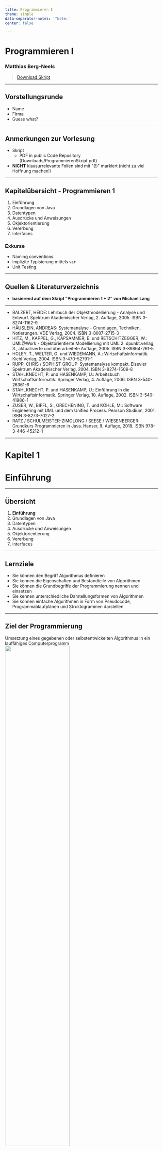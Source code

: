 ```yaml
---
title: Programmieren I
theme: simple
data-separator-notes: '^Note:'
center: false

---
```


# Programmieren I
### Matthias Berg-Neels

> [Download Skript](../pdfdownloads/ProgrammierenSkript_1Semester.pdf)

----
## Vorstellungsrunde
* Name
* Firma
* Guess what?


----
## Anmerkungen zur Vorlesung
* Skript
  * PDF in public Code Repository (Downloads/ProgrammierenSkript.pdf)
* **NICHT** klausurrelevante Folien sind mit "(!)" markiert (nicht zu viel Hoffnung machen!)

----
## Kapitelübersicht - Programmieren 1
1. Einführung
2. Grundlagen von Java
3. Datentypen
4. Ausdrücke und Anweisungen
5. Okjektorientierung
6. Vererbung
7. Interfaces

### Exkurse
* Naming conventions
* Implizite Typisierung mittels ```var```
* Unit Testing

----
## Quellen & Literaturverzeichnis
* **basierend auf dem Skript "Programmieren 1 + 2" von Michael Lang**
***
<ul>
<li>BALZERT, HEIDE: Lehrbuch der Objektmodellierung - Analyse und Entwurf. Spektrum Akademischer Verlag, 2. Auflage, 2005. ISBN 3-8274-1162-9</li>
<li>HÄUSLEIN, ANDREAS: Systemanalyse - Grundlagen, Techniken, Notierungen. VDE Verlag, 2004. ISBN 3-8007-2715-3</li>
<li>HITZ, M., KAPPEL, G., KAPSAMMER, E. und RETSCHITZEGGER, W.: UML@Work - Objektorientierte Modellierung mit UML 2. dpunkt.verlag, 3., aktualisierte und überarbeitete Auflage, 2005. ISBN 3-89864-261-5</li>
<li>HOLEY, T., WELTER, G. und WIEDEMANN, A.: Wirtschaftsinformatik. Kiehl Verlag, 2004. ISBN 3-470-52791-1</li>
<li>RUPP, CHRIS / SOPHIST GROUP: Systemanalyse kompakt. Elsevier Spektrum Akademischer Verlag, 2004. ISBN 3-8274-1509-8</li>
<li>STAHLKNECHT, P. und HASENKAMP, U.: Arbeitsbuch</li> Wirtschaftsinformatik. Springer Verlag, 4. Auflage, 2006. ISBN 3-540-26361-6</li>
<li>STAHLKNECHT, P. und HASENKAMP, U.: Einführung in die Wirtschaftsinformatik. Springer Verlag, 10. Auflage, 2002. ISBN 3-540-41986-1</li>
<li>ZUSER, W., BIFFL, S., GRECHENING, T. und KÖHLE, M.: Software Engineering mit UML und dem Unified Process. Pearson Studium, 2001. ISBN 3-8273-7027-2</li>
<li>RATZ / SCHULMEISTER-ZIMOLONG / SEESE / WIESENBERGER: Grundkurs Programmieren in Java. Hanser, 8. Auflage, 2018. ISBN 978-3-446-45212-1</li>
</ul><!-- .element style="font-size: 0.5em;" -->

---
# Kapitel 1
# Einführung

----
## Übersicht
1. **Einführung**
2. Grundlagen von Java
3. Datentypen
4. Ausdrücke und Anweisungen
5. Okjektorientierung
6. Vererbung
7. Interfaces

----
## Lernziele
* Sie können den Begriff Algorithmus definieren
* Sie kennen die Eigenschaften und Bestandteile von Algorithmen
* Sie können die Grundbegriffe der Programmierung nennen und einsetzen
* Sie kennen unterschiedliche Darstellungsformen von Algorithmen
* Sie können einfache Algorithmen in Form von Pseudocode, Programmablaufplänen und Struktogrammen darstellen

---
## Ziel der Programmierung
Umsetzung eines gegebenen oder selbstentwickelten Algorithmus in ein lauffähiges Computerprogramm
<img src="img/01einfuehrung_01ziel.png" width=65% /><!-- .element style="border: 0px; box-shadow: 0 0 0 0" -->

----
## Algorithmus
<img src="img/01einfuehrung_01_1algorithm.jpeg" width=50% /><!-- .element style="border: 0px; box-shadow: 0 0 0 0" -->
----

## Beispiele für Algorithmen
<table>
<tr style="vertical-align:middle">
<td>
<ul>
<li>Bedienungsanleitungen</li>
<li>Bauanleitungen</li>
<li>Kochrezepte</li>
<li>mathematische Problemstellungen</li>
<li>Such- und Sortieralgorithmen</li>
</ul>
</td>
<td style="vertical-align:middle">
<img src="img/01einfuehrung_02beispiel_1.png" width=70% /><!-- .element style="border: 0px; box-shadow: 0 0 0 0" --><br/><br/><img src="img/01einfuehrung_02beispiel_2.png" width=70%/><!-- .element style="border: 0px; box-shadow: 0 0 0 0" -->
</td>
<td style="vertical-align:middle">
<img src="img/01einfuehrung_02beispiel_3.png" height=70% /><!-- .element style="border: 0px; box-shadow: 0 0 0 0" -->
</td>
</tr>
</table>

----
## Beispiel: Ein Kochrezept (!)
<table width=100%>
<tr><th width=40%>Zutaten</th><th>Zubereitung</th></tr>
<tr>
  <td>
    <ul>
      <li>500 g Hackfleisch vom Rind</li>
      <li>2 große Zwiebeln, fein gehackt</li>
      <li>4 Stangen Staudensellerie, fein gehackt</li>
      <li>150 g Speck, fein gehackt</li>
      <li>2 Zehen Knoblauch, fein gehackt</li>
      <li>400 g geschälte Tomaten</li>
      <li>300 ml Fond (Bratenfond)</li>
      <li>1 Paprikaschote, rot, klein gewürfelt</li>
      <li>1 Gewürznelke</li>
      <li>1 Lorbeerblatt</li>
      <li>½ TL Oregano</li>
      <li>½ TL Muskat (gemahlen)</li>
      <li>3 EL Öl (Oliven)</li>
      <li>40 g Butter</li>
      <li>150 ml Wein, rot, trocken</li>
      <li>1 Chilischote, zerkleinert, getrocknet</li>
    </ul><!-- .element style="font-size: 0.6em;" -->
  </td>
  <td>Butter und Öl in einer Pfanne (besser Bräter) erhitzen. Zwiebeln, Sellerie, Speck und Paprika gut anbraten. Die Sachen aus der Pfanne nehmen und zur Seite stellen. Den Knoblauch leicht anrösten und dann das Hackfleisch dazugeben, alles gut anbraten. Die Sachen wieder dazugeben und alles ca.10 Min. köcheln lassen. Jetzt alle übrigen Zutaten und Gewürze dazugeben und das Ganze ca. 45 Min. ( bei geschlossenem Deckel ) köcheln lassen (gelegentlich abschmecken und ggf. nachwürzen). Über die fertig gegarten Spaghetti geben.</td><!-- .element style="font-size: 0.6em;" -->
  </tr>
</table>
----
## Probleme bei diesem Beispiel
* Zutaten sind bereits vorbereitet
* Spaghetti fehlen bei Zutaten
* Beschreibung für Zubereitung der Spaghetti fehlt
* ungenaue Aussagen
  * fein gehackt
  * klein gewürfelt
  * erhitzen
  * gut anbraten
  * leicht anrösten
  * …
* Pfanne (besser Bräter)

KURZ: Die Beschreibung lässt Raum für individuelle Entscheidungen und Interpretationen.

----
## Verbesserungsmöglichkeiten des Rezepts
<div>
* komplette Eliminierung von individuellen Interpretationsspielräumen
* vollständige Beschreibung der Arbeitsschritte inkl. Vorbereitung und der Kochanweisung für die Spaghetti
* vollständige Angabe der Zutaten
präzise Angaben bei den Aussagen
  * fein gehackt &#8658; gewürfelt, 2 mm ≤ Kantenlänge ≤ 3 mm(Zwiebeln und Speck)
  * fein gehackt &#8658; gewürfelt, 0,8 mm ≤ Kantenlänge ≤ 1 mm(Knoblauch)
  * klein gewürfelt &#8658; 4 mm ≤ Kantenlänge ≤ 6 mm
  * erhitzen &#8658; 120 °C < Temperatur < 125 °C
  * gut anbraten &#8658; Farbe der Zwiebeln entspricht dem RGB-Wert <span>CC3300</span><!-- .element style="background-color: #CC3300;" -->
  * leicht anrösten &#8658; Farbe des Knoblauchs entspricht dem RGB-Wert <span>CC6600</span><!-- .element style="background-color: #CC6600;" -->
</div><!-- .element style="font-size: 0.8em;" -->

---
## Algorithmus: Definition
### Duden<!-- .element style="text-align: left;" -->
> Al|go|rith|mus, der; ­, ...men [mlat. algorismus = Art der indischen Rechenkunst, in Anlehnung an griech. arithmós = Zahl entstellt aus dem Namen des pers.- arab. Mathematikers Al-Hwarizmi, gest. nach 846] (Math., Datenverarb.): Verfahren zur schrittweisen Umformung von Zeichenreihen; Rechenvorgang nach einem bestimmten [sich wiederholenden] Schema. <!-- .element style="font-size: 0.6em;" -->

### Informatik<!-- .element style="text-align: left;" -->
> Ein Algorithmus ist eine präzise (d.h. in einer festgelegten Sprache abgefasste) endliche Beschreibung eines allgemeinen Verfahrens unter Verwendung ausführbarer elementarer (Verarbeitungs-)Schritte. <!-- .element style="font-size: 0.6em;" -->

----
## Algorithmus: Eigenschaften
### Terminierung<!-- .element style="text-align: left;" -->
* bricht nach endlich vielen Schritten ab<!-- .element style="font-size: 0.6em;" -->
***

### Determinismus<!-- .element style="text-align: left;" -->
<ul>
<li>legt die „Wahlfreiheit“ fest</li>

<li>deterministischer Ablauf
  <ul><li>legt eindeutige Vorgabe der Schrittfolge der auszuführenden Schritte fest</li></ul></li>
<li>determiniertes Ergebnis
  <ul><li>wird immer dann geliefert, wenn bei vorgegebener Eingabe ein eindeutiges Ergebnis geliefert wird - auch bei mehrfacher Durchführung mit denselben Eingabeparametern</li></ul></li>
</ul><!-- .element style="font-size: 0.6em;" -->
***
----
## Algorithmus: Bestandteile
* elementare Operationen (Ausdrücke und Anweisungen)<br/>*Berechne 5 plus 7*
* sequenzielle Ausführung
<br/>*Berechne 10 minus 3, dann multipliziere das Ergebnis mit 4*
* parallele Ausführung
<br/>*Du rechnest Aufgabe 1 und ich rechne Aufgabe 2*
* bedingte Ausführung
<br/>*Wenn Du Aufgabe 1 gelöst hast, dann beginne mit Aufgabe 2*
* Schleife
<br/>*Rechne Aufgabe 1, bis Du das richtige Ergebnis bekommst*
* Unterprogramm
<br/>*Rechne Aufgabe 1 anhand der Lösung auf Seite 106*

* Variablen und Konstanten

---
## Grundbegriffe der Programmierung
Ausdruck
* Kombination von Operanden und Operatoren als "Vorschrift" zur Berechnung eines Werts
* liefert immer einen Wert (Ergebniswert) ab
* Beispiel:1 / x

Anweisung
* Kombination von Ausdrücken und Methoden als "Vorschrift" zurAusführung einer Aktion
* Beispiele:
<br/>y = 1 / x Wertzuweisung
<br/>print(x) Ausgabeanweisung (Methodenaufruf "Drucke x")

----
## Grundbegriffe der Programmierung
Sequenz
* bildet eine zeitliche Abfolge von Anweisungen
* einzelne Schritte werden durchnummeriert oder es wird zum Abschluss der Sequenz ein Semikolon gesetzt

Bedingte Anweisung
* es werden Bedingungen auf Ihre Richtigkeit geprüft
* für wahre und falsche Aussagen in der Bedingung können unterschiedliche Anweisungen ausgeführt werden

Schleifen
* bestimmte Anweisungen werden wiederholt, bis eine definierte Endbedingung erfüllt wird
* Unterscheidung in drei Schleifenarten

----
## Grundbegriffe der Programmierung
Unterprogramme
* beinhaltet einen Teilalgorithmus
* dieser Teilalgorithmus kann in mehreren Algorithmen wieder verwendet werden

Variablen
* „Platzhalter“ für einen konkreten Wert
* sind von einem bestimmten Datentyp
können ihren Wert ändern

Konstanten
* haben einen festen Wert
* sind von einem bestimmten Datentyp
* können ihren Wert NICHT ändern

---
## Darstellungsformen von Algorithmen
Pseudocode
* nahe an den Konstrukten verbreiteter Programmiersprachen
* Verwendung spezieller englischer Begriffe aus dem Alltag
* Begriffe haben eine festgelegte Bedeutung

Programmablaufpläne
* genormt nach DIN 66001
* Ursprung in der linearen Programmierung
* nur für kleinere Programme geeignet (Übersichtlichkeit)

Nassi-Schneiderman-Diagramme (Struktogramme)
* Entstehung 1973
* Darstellung genormt nach DIN 66261 im Jahr 1985
* überwiegender Einsatz in der prozeduralen Programmierung

---
## Pseudocode
<div>
Sequenz
* Alternative 1: Schritte werden durchnummeriert: 1, 2, 3, …
* Alternative 2: Abschluss der Sequenz durch Semikolon
* Vorteil Alternative 1: Verfeinerung einzelner Schritte: 2.1, 2.2, …

Bedingte Anweisung
* es werden Bedingungen auf Ihre Richtigkeit geprüft
* Alternative 1: falls Bedingung dann Schritt
* Alternative 2: falls Bedingung dann Schritt A sonst Schritt B

Schleifen
* kopfgesteuert: solange Bedingung wahr führe aus Schritte
* fußgesteuert: wiederhole Schritte bis Bedingung wahr
* Zählschleife: wiederhole für Zahlenbereich Arbeitsschritte
</div><!-- .element style="font-size: 0.9em;" -->
----
### Beispiel: Pseudocode

<div>

<table>
<tr>
<td>

<h3>Sequenz</h3>
<ol>
<li>Koche Wasser</li>
<li>Gib Kaffeepulver in Tasse</li>
<li>Fülle Wasser in Tasse</li>
</ol>
<p>
<p>
<h3>Bedingte Anweisung</h3>
&nbsp;&nbsp;**falls** Ampel rot oder gelb<br/>
&nbsp;&nbsp;&nbsp;&nbsp;**dann** stoppe<br/>
&nbsp;&nbsp;&nbsp;&nbsp;**sonst** fahre weiter
</p>
<p>
&nbsp;&nbsp;**falls** Ampel ausgefallen<br/>
&nbsp;&nbsp;&nbsp;&nbsp;**dann** fahre vorsichtig weiter<br/>
&nbsp;&nbsp;&nbsp;&nbsp;**sonst** **falls** Ampel grün<br/>
&nbsp;&nbsp;&nbsp;&nbsp;&nbsp;&nbsp;**dann** fahre weiter<br/>
&nbsp;&nbsp;&nbsp;&nbsp;&nbsp;&nbsp;**sonst** stopp
</p>
</p>
</td>

<td>
<h3>Schleifen</h3>
<p>
**solange** Liste nicht erschöpft<br/>
&nbsp;&nbsp;**führe aus**<br/>
&nbsp;&nbsp;&nbsp;&nbsp;Gib nächste Zahl aus der Liste aus
</p>
<p>
**wiederhole**<br/>
&nbsp;&nbsp;Gib nächste Zahl aus derListe aus<br/>
**bis** Liste erschöpft
</p>
<p>
**wiederhole für** 5 bis 10 <br/>
&nbsp;&nbsp;Gib nächste Zahl aus der Liste aus
</p>
</td>
</tr>
</table>

</div><!-- .element style="font-size: 0.7em;" -->
---
## Struktogramme
<img src="img/01einfuehrung_03Struktogramme.png" width=80% /><!-- .element style="border: 0px; box-shadow: 0 0 0 0" --></td>

---
## Programmablaufplan
<img src="img/01einfuehrung_04Programmablaufplan.png" width=80% /><!-- .element style="border: 0px; box-shadow: 0 0 0 0" --></td>

----
## Beispiel: Programmablaufplan
<img src="img/01einfuehrung_05ProgrammablaufplanBsp.png" width=80% /><!-- .element style="border: 0px; box-shadow: 0 0 0 0" --></td>

---
## Beispiel: Mathematische Problemstellung
<img src="img/01einfuehrung_06Euklid.png" width=60% /><!-- .element style="border: 0px; box-shadow: 0 0 0 0" --></td>


**Übung:** Erstellen Sie zum beschriebenen des euklidschen Algorithmus ein Struktogramm und einen Programmablaufplan.

---
# Kapitel 1
# Einführung
## Kontrollfragen & Übungen

----
### Kontrollfragen
1. Wie würden Sie den Begriff Algorithmus im Rahmen der Informatik definieren?
2. Beschreiben Sie die Bestandteile sowie die Eigenschaften von Algorithmen!
3. Nennen Sie fünf Grundelemente der Programmierung!
4. Welche Möglichkeiten stehen Ihnen zur Verfügung, um Algorithmen grafisch
darzustellen?
5. Was ist ein wesentlicher Nachteil der Programmablaufpläne?
6. Beschreiben Sie die Darstellungsform „Pseudocode“!

----
### Übungen
1. Beschreiben Sie den euklidschen Algorithmus zur Berechnung des größten
gemeinsamen Teilers als Struktogramm und Programmablaufplan!
2. Beschreiben Sie einen Algorithmus zur Berechnung der Fakultät! Nutzen Sie dazu
den Pseudocode.
3. Beschreiben Sie im Pseudocode einen Algorithmus zur Bestimmung der Fibonacci Folge
1 – 1 – 2 – 3 – 5 – 8 – 13 – 21!
4. Beschreiben Sie in einem Struktogramm das Sieb des Eratosthenes zur Bestimmung
von Primzahlen.

---
# Kapitel 2
# Grundlagen von Java

----
## Übersicht
1. Einführung
2. **Grundlagen von Java**
3. Datentypen
4. Ausdrücke und Anweisungen
5. Okjektorientierung
6. Vererbung
7. Interfaces

----
## Lernziele
* Sie können die Eigenschaften der Programmiersprache Java beschreiben
* Sie kennen die Aufgaben von Compiler, Linker und Interpreter
* Sie können das Zusammenspiel von Bytecode und der Java Virtual Machine erläutern
* Sie können die wesentlichen Java-Tools benennen und ihre Aufgabe beschreiben
* Sie können das Paketkonzept in Java erläutern
* Sie kennen die wesentlichen Systemvariablen im Umfeld von Java
* Sie können Eclipse als Java-Entwicklungsumgebung einsetzen

---
## Vorbereitung
* [prüfen] Installieren Sie das Java Developer Kit, falls notwendig. [JDK Download von Oracle](https://www.oracle.com/technetwork/java/javase/downloads/index.html)
  * ```
  java --version
  java -version
  ```
* Aktivieren Sie eine Studierenden-Lizens und installieren Sie IntelliJ [Jetbrains Free License for faculty members - DHBW-Email benötigt](https://www.jetbrains.com/student/)
* Coding Beispiele in Repository >> "dhbwmawwi[YYYY]se[Kurs]" auf [github.com](https://github.com/)
---
## Klassifizierung von Software
* Programme zur Steuerung der Verarbeitungsprozesse, der Übertragungsprozesse und der Speicherungsprozesse in Computern
* unterschiedliche Softwarearten
  * Systemsoftware
    * grundlegende Dienste für andere Programme
    * Steuerung des Computersystems (Hardware)
    * Ablaufsteuerung anderer Programme
  * Entwicklungssoftware
    * Erstellung und Modifikation von Programmen
    * Übersetzungsprogramme für Programmiersprachen
  * Anwendungssoftware
    * Programme zur Verarbeitung der Daten
    * Unterhaltungssoftware
    * Spiele

---
## Eigenschaften von Java
* vollständig objektorientiert
  * ohne prozedurale Altlasten
* unkompliziert - einfach und leicht erlernbar
  * Syntax ähnlich zu C, C++
  * Beschränkung auf das Notwendigste
  * keine Pointer
  * keine Header-Dateien
  * keine Präprozessor-Anweisungen
  * keine Mehrfachvererbung
* plattformunabhängig (architekturneutral)
  * übersetzte Java-Programme (Bytecode) sind auf jeder javafähigen Plattform ausführbar
  * fest definierter Wertebereich für Zahlen
----
## Eigenschaften von Java
* sicher
  * keine direkten Speicherzugriffe mit * Pointerarithmetik
  * strenge Typüberprüfung
  * keine Programmierung mit Sprachverletzung
* robust
  * keine Rechnerabstürze durch Programmierfehler
  * Überprüfung der Speicherzugriffe
  * Ausnahmeroutinen zur Fehlerbehandlung
* multithreaded
  * parallele Ausführung von Programmteilen
* internetfähig
  * Java-Applets sind über das Internet verteilbar und können lokal auf dem Rechner ausgeführt werden

---
## Umwandlung von Quellcode in Maschinensprache

----
### Compiler
<img src="img/02java_01Compiler.png" width=65% /><!-- .element style="border: 0px; box-shadow: 0 0 0 0" -->

----
### Funktionsweise eines Compiler
* übersetzt ein Computerprogramm aus einer Quellsprache in ein semantisch äquivalentes Programm einer Zielsprache
* Aufbau eines Compilers in 2 Phasen
  * Analysephase
    * lexikalische Analyse zerteilt Code in zusammengehörende Token
    * syntaktische Analyse überprüft auf formale Richtigkeit
    * semantische Analyse überprüft die logischen Rahmenbedingungen
  * Synthesephase
    * Zwischencodeerzeugung liefert die Basis für die Optimierung
    * Programmoptimierung auf Basis des maschinennahen Zwischencodes
    * Codegenerierung erzeugt den Programmcode der Zielsprache

----
### Arten von Compilern
* Native Compiler erzeugt Code für die Plattform, auf der er läuft
* Cross-Compiler erzeugt Code für andere Plattformen
* One-pass-Compiler erzeugt den Code in einem Durchlauf
* Multi-pass-Compiler erzeugt den Code in mehreren Durchläufen

----
### Linker
* stellt einzelne Programmmodule zu einem ausführbaren Programm zusammen
* fügt benötigten Code aus Funktionsbibliotheken zum Code des Hauptprogramms hinzu
* statisches Linken
  * beim kompilieren werden benötigte Codings aus Funktionsbibliotheken dem Coding des Hauptprogramms hinzugefügt
* dynamisches Linken
  * zur Laufzeit werden die Codings aus Funktionsbibliotheken o.ä. zum Hauptprogramm hinzugelinkt
    * DLL-Konzept von Windows
    * auch bei Java findet dynamisches Linken statt

----
### Interpreter
<img src="img/02java_02Interpreter.png" width=65% /><!-- .element style="border: 0px; box-shadow: 0 0 0 0" -->

----
### Funktionsweise eines Interpreters

<div>
* übersetzt den Quellcode nicht in eine direkt ausführbare Datei
* liest den Quellcode ein, analysiert diesen und führt ihn dann aus
* die Analyse erfolgt also zur Laufzeit des Programms
* auf jeder Rechnerarchitektur lauffähig
* deutlich langsamer als kompilierte Programme
* Möglichkeiten zur Steigerung der Geschwindigkeit
  * Just-In-Time-Compiler
    * zur Laufzeit wird der Quellcode in einen Maschinencode übersetzt
    * Maschinencode wird direkt vom Prozessor ausgeführt
    * mehrfach durchlaufene Programmteile müssen nur ein Mal übersetzt werden
    * nur auf einer bestimmten Rechnerarchitektur lauffähig
  * Bytecode-Interpreter
    * Quellcode wird zur Laufzeit in sog. Bytecode übersetzt
    * Bytecode wird von einem Interpreter (Virtual Machine) ausgeführt
    * Bytecode kann auf verschiedenen Plattformen ausgeführt werden
</div><!-- .element style="font-size: 0.9em;" -->
---
## Javaquellcode zu Maschinensprache

----
### Platformunabhängigkeit durch Bytecode
<img src="img/02java_03JavaPlatforms.png" width=65% /><!-- .element style="border: 0px; box-shadow: 0 0 0 0" -->

----
### Bytecode und virtual Machine
<img src="img/02java_04JavaKomilierung.png" width=65% /><!-- .element style="border: 0px; box-shadow: 0 0 0 0" -->

----
### Wesentliche Java-Tools
Java-Compiler (javac.exe)

Java virtual Machine (java.exe)

Javadoc
* dient der automatischen Erstellung von Dokumentationen

Class Loader
* lädt Java-Klassen in den Arbeitsspeicher
* bereitet Ausführung von Java-Applikationen vor

Bytecode Verifier
* Prüfung auf syntaktische Korrektheit
* Überprüfung der Klassenhierarchie
* Überprüfung jeder Methode auf strukturelle Gültigkeit
* Datenflussanalyse, um u.a. Typfehler zu vermeiden


----
### Wichtige Systemvariablen (!)
<table>
<tr style="vertical-align:middle">
<td>
PATH
<ul><li>Verzeichnis, in dem sich dieJAVA-Tools befinden</li></ul>

CLASSPATH
<ul><li>Verzeichnisse, in denen nachKlassen und Paketen gesucht werden soll</li></ul>

JAVA_HOME
<ul><li>Verzeichnis, in dem das J2SDKinstalliert wurde</li></ul>

</td>
<td style="vertical-align:middle">
<img src="img/02java_05JavaEnv.png" width=70% /><!-- .element style="border: 0px; box-shadow: 0 0 0 0" -->
</td>
</tr>
</table>

----
### Beispiel: Hello World über die Konsole
1. anlegen einer Datei "HelloWorld.java" mit folgendem Quellcode

```java
class HelloWorld {

  public static void main (String[] args){
    System.out.println("Hello to the Java World");

  }
}
```

2. Quellcode zu Bytecode kompilieren

```
javac HelloWorld.java
```
3. Ausführen des komplilierten Bytecode in Java Virtial Machine (JVM)

```
java HelloWorld
```

----
### Java - Kommentare im Quellcode
Einzeiliger Kommentar

```java
// single line comment -
```

Blockkommentar (Mehrzeiliger Kommentar)

```java
/*
multi line comment
starting with the signs

ending with the signs
*/
```

Beispiel

<div>
```java
// HelloWorld class as first small programming example
class HelloWorld {

  // main method as starting point in Code
  public static void main (String[] args){
    /*
    Implementation of main method
    prints out "Hello to the Java World"
    to the console.
    */
    System.out.println("Hello to the Java World");
  }
}
```
</div><!-- .element style="font-size: 0.9em;" -->

---
### Exkurs: JavaDoc (!)
#### Generierung von Dokumentation aus Javaquellcode und Kommentaren
* Generiert Dokumentation anhand des Quellcodes
* Kommentare mit spezieller Formatierung ("/** ") werden berücksichtig
* Resultat: Dokumentation im HTML-Format

Beispiel:

```java
/** HelloWorld class as first programming example
* @author Matthias Berg-Neels
* @version 1.0
* @since 1.0
*/
class HelloWorld {

  /** main method as starting point for program start
  * @param args String array for parameters from the console
  */
  public static void main (String[] args){

    System.out.println("Hello to the Java World");
  }
}
```
----
#### Generierung der Dokumentation (!)

```
javadoc HelloWorld.java -html5 -author -version
```

Ergebnis:

<img src="img/02java_06JavaDoc.png" width=40% /><!-- .element style="border: 0px; box-shadow: 0 0 0 0" -->

Java Entwicklung: "Eat your own dog food!" --> <a href='https://docs.oracle.com/en/java/javase/15/docs/api/index.html' target=_blank>JDK Dokumentation</a>

---
## Das Paketkonzept in Java
* Möglichkeit zur Strukturierung bzw. sinnvollenSortierung von Klassen
* Pakete sind somit Sammlungen von Klassen
* die Klassen verfolgen einen gemeinsamen Zweck
* jede Klasse ist genau einem Paket zugeordnet
* Paketnamen können aus mehreren Teilen bestehen und hierarchisch aufgebaut sein (vergleichbar mit der Ordnerstruktur im Windows-Explorer)
* eine Klasse kann eindeutig über das Paket und ihren Namen identifiziert werden

---
## Funktionsumfang der Java 2™ Platform (!)
<img src="img/02java_07JavaPlatform.png" width=65% /><!-- .element style="border: 0px; box-shadow: 0 0 0 0" -->

----
## Funktionsumfang der Java 2™ Platform (!)
<div>
* Java 2 Standard Edition beinhaltet das Software Development Kit mit der Standard API zur Entwicklung von Java-Applikationen
* Java 2 Enterprise Edition umfasst neben der J2SE weitere Packages zur serverseitigen Programmierung (Enterprice Java Beanss, Servlets, JSP, Java-Mail-API, etc.)
* Java 2 Micro Edition stellt eine funktional kleinere Laufzeitumgebung für mobile Endgeräte (PDAs, Handys, Navigationssysteme, etc.) dar
* Connected Device Configuration (CDC) beinhaltet die komplette JVM und ist in mobilen Systemen integriert
* Connected Limited Device Configurations (CLDC ) ist eine J2ME-Bibliothek zur Abdeckung gerätespezifischer Funktionen; ermöglicht die Zusammenarbeit verschiedener Geräte der gleichen Kategorie
* KVM ist die kleinste Laufzeitumgebung und wird für den Einsatz auf Geräten mit beschränkter Speicherkapazität und CPU-Leistung verwendet
* Java Card APIs definieren eine minimale Laufzeitumgebung auf SmartCards
</div><!-- .element style="font-size: 0.8em;" -->
---
## Entwicklungsumgebung
### IntelliJ IDEA (!)

* Entwickler: [Jetbrains](http:www.jetbrains.com)
* Integrated Development Environment (IDE) für unterschiedliche Programmierspachen und Umgebungen
  * **Java**, Javascript (Node.js), Android, Kotlin, ...
* freie Community Edition
* seit Version 9.0: kostenpflichtige Version (sehr beliebt)
* seit Version 14.0: Decompiler für Java Bytecode
* Erweiterbarkeit durch Plug-Ins
* verschiedene Ableger für weitere Programmiersprachen
  * z.B. Webstorm für PHP

---
# Kapitel 2
# Grundlagen von Java
## Kontrollfragen

----
### Kontrollfragen
1. Beschreiben Sie die wesentlichen Eigenschaften von Java!
2. Beschreiben Sie die Funktionsweise eines Compilers!
3. Welche Aufgaben übernimmt der Linker?
4. Nennen Sie unterschiedliche Interpreter-Arten!
5. Welche Rolle spielen Compiler und Interpreter im Umfeld der Programmiersprache Java?
6. Beschreiben Sie den Prozess von der Erstellung des Quellcodes bis zur Ausführung des Programms in der Programmiersprache Java!
7. Nennen Sie drei wesentliche Java-Tools und beschreiben Sie kurz deren Aufgaben!
8. Beschreiben Sie das Paketkonzept der Programmiersprache Java!
9. Welche wesentlichen Systemvariablen kennen Sie im Java-Umfeld?
10. Beschreiben Sie die wesentlichen Unterschiede der verschiedenen Editionen im Rahmen der Java 2™ Platform!
11. Wozu werden die einzelnen Systemvariablen benötigt?

---
# Kapitel 3
# Datentypen

----
## Übersicht
1. Einführung
2. Grundlagen von Java
3. **Datentypen**
4. Ausdrücke und Anweisungen
5. Okjektorientierung
6. Vererbung
7. Interfaces

----
## Lernziele
* Sie kennen die unterschiedlichen einfachen Datentypen in Java
* Sie kennen die Wertebereiche der jeweiligen Datentypen
* Sie können Variablen und Konstanten in Java deklarieren
* Sie kennen die unterschiedlichen Literale
* Sie kennen unterschiedliche Standard-Escape-Sequenzen und können diese einsetzen
* Sie kennen die Konvertierungsvorschriften bezüglich der einfachen Datentypen
* Sie können den Aufbau von Arrays beschreiben
* Sie können Arrays in Java deklarieren
* Sie kennen den theoretischen Umgang mit Referenzdatentypen
* Sie kennen die speziellen Referenzdatentypen Array und String

---
## Arten von Datentypen
<img src="img/03datentypen_01datentypen.png" width=65% /><!-- .element style="border: 0px; box-shadow: 0 0 0 0" -->
----
## Arten von Datentypen
* bool‘sche Typen sind Wahrheitswerte: True und False

* numerische Typen
  * Byte, Short, Integer und Long: Menge der ganzen Zahlen
  * Double und Float: Menge der reellen Zahlen

* alphanumerisch
  * Char: Menge der vereinbarten Schriftzeichen, z.B. ASCII-Zeichensatz

* komplexe Datentypen
  * String: Verkettung von Character-Werten &#8658; Zeichenketten
  * Array: Definition eines n-dimensionalen Feldes
  * Referenzdatentypen: Individuell definierte Datentypen

----
## Wertebereiche und Speicherverbrauch
|Typname|Länge in Byte|Wertebereich|
|:------|:-----------:|:-----------|
|boolean|1|*true, false*|
|char|2|Alle Unicode-Zeichen|
|byte|1|-2<sup>7</sup> bis 2<sup>7</sup>-1 (-128 bis 127)|
|short|2|-2<sup>15</sup> bis 2<sup>15</sup>-1 (-32.768 bis 32.767)|
|int|4|-2<sup>31</sup> bis 2<sup>31</sup>-1 (-2.147.483.648 bis 2.147.483.647)|
|long|8|-2<sup>63</sup> bis 2<sup>63</sup>-1 (-9.223.372.036.854.775.808 bis          9.223.372.036.854.775.807)|
|float|4|+/- 3.40282347 * 10<sup>38</sup>|
|double|8|+/- 1.79769313486231570 * 10<sup>308</sup>|

---
## Deklaration von Variablen
* Variablen werden durch Datentyp und Variablennamen deklariert
```java
Typname Variablenname;
```
* Beispiele für Variablendeklarationen
```java
boolean muede;
int a;
```
* Beispiele für Deklarationen mit Initialisierung
```java
char buchstabe = ‘a‘;
long zahl = 45768;
```
----
## Deklaration von Konstanten
* Konstanten werden ähnlich wie Variablen deklariert
vor den Typnamen wird das Schlüsselwort
```java
final gesetztfinal Typname Konstantenname;
```
* Konstanten können nach der Deklaration einmalig mit einem Wert initialisiert werden
```java
final double pi = 3.1415926535897932384626433832795;
```
---
## Literale
> Ein Literal (lateinischen *littera* "Buchstabe") in der Programmiersprache bezeichnet fest definierte Zeichenfolgen zur Darstellung von Werten für Basis-Datentypen.

----
## Numerische Literale
### Ganzzahlen
Literale für die Familie der Integer-Werte (byte, short, int, long) können in Dezimal-, Oktal- oder Hexadezimalform geschrieben werden

* Dezimalliterale bestehen aus den Ziffern 0 bis 9
* Oktalliterale bestehen aus dem Präfix 0 und den Ziffern 0 bis 7
* Hexadezimalliterale bestehen aus dem Präfix 0x, den Ziffern 0 bis 9 und den Buchstaben A bis F bzw. a bis f
* durch das Suffix l bzw. L wird ein Literal vom Typ long erzeugt
----
## Numerische Literale
### Fließkommazahlen
Literale für Fließkommazahlen float und double
* bestehen aus einem Vorkommateil, dem Dezimalpunkt, einem Nachkommateil, einem Exponenten und einem Suffix
* Unterscheidung zwischen float und double durch das Suffix f bzw. d
* Exponent wird durch ein e bzw. E eingeleitet
* Vorkomma- oder Nachkommateil darf ausgelassen werden, der Exponent und das Suffix sind optional
* ohne Suffix sind Fließkommazahlen immer vom Typ double

----
## Alphanumerische Literale
* besondere Literale für den Datentyp boolean

*true und false*
***
* Char-Literale werden grundsätzlich in einfache Hochkommata gesetzt
* Char-Variablen sind prinzipiell 2 Byte lang, da in char Unicode-Werte gespeichert werden können

```java
'a';
'\u2764';
```
***
* besondere Zeichenliterale stellen die String-Literale dar
* String-Literale stehen in doppelten Hochkommata

```java
"Hier ist eine Zeichenkette"
```
----
## Standard-Escape-Sequenzen
* Zeichenliterale können Standard-Escape-Sequenzen zur Darstellung von Sonderzeichen beinhalten
* Beispiele:

|Zeichen|Bedeutung|
|:-----:|:--------|
|\t|Horizontaler Tabulator|
|\n|Zeilenschaltung (Newline)|
|\“|Doppeltes Anführungszeichen|
|\‘|Einfaches Anführungszeichen|
|\\\\|Backslash|
|\uxxxx|Unicodezeichen (xxxx steht für den Hexadezimalwert des Unicodezeichens)|

---
## Konvertierungsregeln
* generelle Unterscheidung in erweiternde und einschränkende Konvertierung
* es existiert keine Konvertierungsvorschrift für den Datentyp boolean und für die Konvertierung zwischen einfachen und Referenzdatentypen

<img src="img/03datentypen_02conversion.png" width=65% /><!-- .element style="border: 0px; box-shadow: 0 0 0 0" -->



---
## Arrays
* Arrays sind (mehrdimensionale) Feldvariablen, die aus mehreren Elementen bestehen
* alle Elemente eines Arrays gehören dem gleichen Datentyp an
* in Java sind Arrays semidynamisch, d.h. ihre Größe kann zur Laufzeit festgelegt, aber danach nicht mehr verändert werden
* Arrays in Java sind Objekte und bieten verschiedene Methoden
* die Elemente eines Arrays sind bei n Elementen von 0 bis n-1 durchnummeriert
* Zugriffe auf einzelne Elemente von Arrays erfolgen über den numerischen Index
* das Attribut length ist vom Typ Integer und gibt die Anzahl der Elemente eines Arrays zurück

----
## Deklaration und Initialisierung von Arrays
* die Deklaration eines Arrays entspricht syntaktisch der einer einfachen Variablen
* Unterschied: an den Typnamen oder an den Variablennamen werden eckige Klammern angefügt
* die Initialisierung erfolgt mithilfe des new-Operators oder durch Zuweisung eines Array-Literals
* Beispiele

```java
int [] zahl = {1, 2, 3, 4, 5};
zahl[1] = 7;
```

```java
int [][] matrix = new int[3][3];
matrix[1][2] = 15;
```

```java
int [][] matrix = new int[3][];
matrix[0] = new int[4];
```

```java
int [][][] wuerfel = new int[3][3][3];
wuerfel[2][0][0] = 73;
```

<img src="img/03datentypen_04arrays.png" width=50% /><!-- .element style="border: 0px; box-shadow: 0 0 0 0" -->

---
## Umgang mit Referenzdatentypen
* im Gegensatz zu einfachen Datentypen handelt es sich bei Referenzdatentypen um komplexe Typen
* zu den Referenztypen zählen
  * Objekte (näheres im Kapitel 5: Objektorientierung)
  * Strings
  * Arrays
* Strings und Arrays sind besondere Objekte
* sowohl bei Strings als auch bei Arrays kennt der Compiler Literale, die den Aufruf des Operators new überflüssig machen
* bei einfachen Datentypen reicht die Deklaration der Variablen aus, während Referenztypen mittels des new-Operators noch erzeugt werden müssen (Ausnahmen Strings und Arrays)
* Referenztypen stellen lediglich einen Verweis auf Objekte dar

---
# Kapitel 3
# Datentypen
## Kontrollfragen

----
### Kontrollfragen
1. Welche unterschiedlichen Datentypen kennen Sie in Java?
2. Wie lassen sich diese Datentypen klassifizieren?
3. Nennen Sie die numerischen Datentypen der Programmiersprache Java! Worin liegt der wesentliche Unterschied im Wertebereich?
4. Wie können Variablen und Konstanten in Java deklariert initialisiert werden?
5. Was ist der Unterschied zwischen einer Konstanten und einer Variablen?
6. Erläutern Sie den Begriff „Literal“ am Beispiel der numerischen Literale!
7. Was sind Escape-Sequenzen?
8. Beschreiben Sie die Konvertierungsregeln in Java bzgl. Erweiternder und einschränkender Konvertierungen für einfache Datentypen!
9. Was ist ein Array und wie ist dieses aufgebaut?
10. Welche Aufgabe erfüllt das Attribut length bei einem Array?
11. Worin unterscheidet sich die Deklaration eines Arrays von der Deklaration einer einfachen Variablen?
12. Was sind Referenzdatentypen?



---
# Kapitel 4
# Ausdrücke & Anweisungen

----
## Übersicht
1. Einführung
2. Grundlagen von Java
3. Datentypen
4. **Ausdrücke und Anweisungen**
5. Okjektorientierung
6. Vererbung
7. Interfaces

----
## Lernziele
* Sie kennen die Begriffe Ausdrücke und Anweisungen
* Sie kennen die unterschiedlichen Arten von Operatoren
  * arithmetisch
  * relational
  * logisch
  * Zuweisung
  * sonstige
* Sie kennen die Verzweigungsmöglichkeiten mit der IF- und der SWITCH-Anweisung
* Sie kennen die unterschiedlichen Schleifentypen
  * kopfgesteuert
  * fußgesteuert
  * zählend
* Sie kennen die break- und continue-Anweisung

---
## Ausdrücke
* kleinste ausführbare Einheit in einem Programm
* Ausdrücke haben folgende Aufgaben
  * Variablen Werte zuzuweisen
  * numerische Berechnungen durchzuführen
  * logische Bedingungen zu formulieren
* Ausdrücke bestehen aus mindestens einem Operator und einem oder mehreren Operanden, auf die der Operator angewendet wird
* Unterscheidung der Operatoren nach dem Typ der Operanden
  * arithmetische Operatoren
  * relationale Operatoren
  * logische Operatoren
  * (bitweise Operatoren)
  * Zuweisungsoperatoren
  * sonstige Operatoren

---
## Operatoren

----
### Arithmetische Operatoren
<div>

|Operator|Bezeichnung|Bedeutung|
|:------:|:----------|:--------|
|+|Positives Vorzeichen|+n ist gleichbedeutend mit n|
|-|Negatives Vorzeichen|-n kehrt das Vorzeichen von n um|
|+|Summe|a + b ergibt die Summe von a und b|
|-|Differenz|a - b ergibt die Differenz|
|*|Produkt|a * b ergibt das Produkt|
|/|Quotient|a / b ergibt den Quotienten|
|%|Restwert|a % b ergibt den Rest der ganzzahligen Division von a durch b|
|++|Präinkrement|++a erhöht a um 1 und ergibt a|
|++|Postinkrement|a++ ergibt a und erhöht a um 1|
|--|Prädekrement|--a verringert a um 1 und ergibt a|
|--|Postdekrement|a-- ergibt a und verringert a um 1|

</div><!-- .element style="font-size: 0.8em;" -->

----
### Relationale Operatoren
<div>

|Operator|Bezeichnung|Bedeutung|
|:------:|:----------|:--------|
|==|Gleich|a == b ergibt true, wenn a gleich b ist. Sind a und b Referenztypen, so ist der Rückgabewert true, wenn beide Werte auf dasselbe Objekt zeigen.|
|!=|Ungleich|a != b ergibt true, wenn a ungleich b ist. Sind a und b Referenztypen, so ist der Rückgabewert true, wenn beide Werte auf verschiedene Objekt zeigen.|
|<|Kleiner|a < b ergibt true, wenn a kleiner b ist.|
|<=|Kleiner gleich|a <= b ergibt true, wenn a kleiner oder gleich b ist.|
|>|Größer|a > b ergibt true, wenn a größer b ist.|
|>=|Größer gleich|a >= b ergibt true, wenn a größer oder gleich b ist.|

</div><!-- .element style="font-size: 0.8em;" -->

----
### Logische Operatoren
<div>

|Operator|Bezeichnung|Bedeutung|
|:------:|:----------|:--------|
|!|Logisches NICHT|!a ergibt false, wenn a wahr ist, und true, wenn a falsch ist.|
|&&|UND mit Short-Circuit-Evaluation|a && b ergibt true, wenn sowohl a als auch b wahr sind. Ist a bereits falsch, so wird false zurückgegeben und b nicht mehr ausgewertet.|
| &#124;&#124; |ODER mit Short-Circuit-Evaluation|a &#124;&#124; b ergibt true, wenn mindestens einer der beiden Ausdrücke a oder b wahr ist. Ist a bereits wahr, so wird true zurückgegeben und b nicht mehr ausgewertet.|
|&|UND ohne Short-Circuit-Evaluation|a & b ergibt true, wenn sowohl a als auch b wahr sind. Beide Teilausdrücke werden ausgewertet.|
|&#124;|ODER ohne Short-Circuit-Evaluation|a &#124; b ergibt true, wenn mindestens einer der beiden Ausdrücke a oder b wahr ist. Beide Teilausdrücke werden ausgewertet.|
|^|Exklusiv-ODER|a ^ b ergibt true, wenn beide Ausdrücke einen unterschiedlichen Wahrheitswert haben.|

</div><!-- .element style="font-size: 0.8em;" -->

----
### Zuweisungsoperatoren
<div>

|Operator|Bezeichnung|Bedeutung|
|:------:|:----------|:--------|
|=|Einfache Zuweisung|a = b weist a den Wert von b zu und liefert b als Rückgabewert.|
|+=|Additionszuweisung|a += b weist a den Wert von a + b zu und liefert a + b als Rückgabewert.|
|-=|Subtraktions-zuweisung|a -= b weist a den Wert von a - b zu und liefert a - b als Rückgabewert.|
|*=|Multiplikations-zuweisung|a *= b weist a den Wert von a * b zu und liefert a * b als Rückgabewert.|
|/=|Divisionszuweisung|a /= b weist a den Wert von a / b zu und liefert a / b als Rückgabewert.|
|%=|Modulozuweisung|a %= b weist a den Wert von a % b zu und liefert a % b als Rückgabewert.|

</div><!-- .element style="font-size: 0.8em;" -->

----
### Sonstige Operatoren
* der Fragezeichenoperator *?:*
  * ist der einzige dreistellige Operator in Java
  * er besteht aus einem logischen Ausdruck und zwei weiteren Ausdrücken, die entweder numerisch, boolean oder von einem Referenztyp sind.

```java
a ? b : c // ==> results in b if a is true or c if a is false
```

* Type-Cast-Operator
  * dient der expliziten Typumwandlung bei einer einschränkenden Konvertierungen
  * (type) a wandelt den Ausdruck a in einen Ausdruck vom Typ *type* um
* String-Verkettung
  * mit dem +-Operator können nicht nur mit numerische Operanden verwendet werden, sondern auch zur Verkettung von Strings
  * a + b ergibt einen verketten String, wenn einer der Operanden a oder b ein Objekt vom Typ String ist

---
## Anweisungen
<div>
Anweisungen sind elementare Arbeitsschritte

**die leere Anweisung**

```
;
```
* die einfachste Anweisung in Java
* kann dort verwendet werden, wo syntaktisch eine Anweisung erforderlich, aber von der Programmlogik nicht sinnvoll ist

***

**der Anweisungsblock**

```java
{
  Anweisung 1;
  Anweisung 2;
  ...
  Anweisung n;
}
```
* ist eine Zusammenfassung von Anweisungen
* wird als einzelne Anweisung behandelt und wird dort verwendet, wo syntaktisch nur eine Anweisung erlaubt ist
</div><!-- .element style="font-size: 0.8em;" -->

---
## Beeinflussung des Kontrollflusses

> Der *Kontrollfluss* (oder *Programmablauf*) bezeichnet in der Informatik die zeitliche Abfolge der einzelnen Befehle eines Computerprogramms. Der Kontrollfluss ist gewöhnlich durch die Reihenfolge der Befehle innerhalb des Programms festgelegt. Durch *Kontrollstrukturen* kann von der sequenziellen Abarbeitung abgewichen werden. Hierzu zählen beispielsweise *Verzweigungen* und *Schleifen*.

---
### Verzweigungen

----
#### Verzweigungen - if-Anweisung
**die einfache if-Anweisung**

```java
if (ausdruck)
  anweisung;
```
  * ausdruck kann aus einem relationalen Operator oder aus mehreren relationalen Operatoren bestehen, die mit logischen Operatoren verknüpft sind
  * *anweisung* wird genau dann ausgeführt, wenn ausdruck true ist

***

**die if-else-Anweisung**

```java
if (ausdruck)
  anweisung1;
else
  anweisung2;
```
  * *anweisung1* wird ausgeführt, wenn *ausdruck* true ist
  * ist *ausdruck* false, wird *anweisung2* ausgeführt

----
#### Verzweigungen mit der if-Anweisung
**die if-else if-Anweisung**

```java
if (ausdruck1)
  anweisung1;
else if (ausdruck2)
  anweisung2;
else
  anweisung3;
```

* *anweisung1* wird ausgeführt, wenn *ausdruck1* true ist
* ist *ausdruck1* false, wird *ausdruck2* ausgewertet
* ist *ausdruck2* true, wird *anweisung2* ausgeführt
* ist auch *ausdruck2* false, wird *anweisung3* ausgeführt

----
#### Verzweigungen mit der switch-Anweisung

```JAVA
switch (ausdruck) {
  case constant1:
    anweisung1;
  case constant2:
    anweisung2;
  …
  default:
    default_anweisung;}
```

* bietet die Möglichkeit der Mehrfachverzweigung
* Ablauf
  * der *ausdruck* wird zunächst ausgewertet
  * das Ergebnis wird mit den Konstanten der case-Label verglichen und bei Gleichheit die Anweisung und alle nachstehenden Anweisungen ausgeführt
  * dies kann durch Einsatz einer break-Anweisung verhindert werden
  * jede Konstante darf nur einmal auftauchen
  * gibt es keine passende Konstante, wird das optionale default-Label am Ende der switch-Anweisung angesprungen

---
### Schleifen

----
#### Unterschiedliche Schleifenarten
* kopfgesteuerte Schleifen
  * die Abbruchbedingung steht im Schleifenkopf
  * wird auch als abweisende Schleife bezeichnet
  * wird 0, 1 oder n Mal durchlaufen
* fußgesteuerte Schleifen
  * die Abbruchbedingung steht im Schleifenfuß
  * wird auch als offene oder nicht abweisende Schleife bezeichnet
  * wird mind. 1 Mal durchlaufen
* zählende Schleifen
  * besitzt einen Zähler
  * hat i.d.R. eine feste Anzahl an Durchläufen
  * die Abbruchbedingung kann sich in Java nicht nur auf den Zähler beziehen

----
#### Kopfgesteuerte Schleifen

```JAVA
while (ausdruck)
  anweisung;
```

* in Java realisiert durch die while-Schleife
* die Abbruchbedingung ausdruck muss als Ergebnis einen Wert vom Typ boolean zurückliefern
* ist das Ergebnis von ausdruck true, wird die Anweisung anweisung; ausgeführt
* liefert ausdruck als Ergebnis false, wird mit der ersten Anweisung nach der Schleife fortgefahren
* ist das Ergebnis von ausdruck gleich zu Beginn false, werden die Anweisungen in der Schleife nie ausgeführt&#8658; daher der Begriff: abweisende Schleife

----
#### Fußgesteuerte Schleifen

```JAVA
do
  anweisung1;
while (ausdruck);
```

* in Java realisiert durch die do-while-Schleife
* zunächst wird *anweisung1* ausgeführt
* erst danach wird das Ergebnis der Abbruchbedingung ausdruck geprüft
* ist das Ergebnis von ausdruck true, wird die Schleife ein weiteres Mal durchlaufen
* ist das Ergebnis von ausdruck false, wird die Schleifenverarbeitung beendet
* da die Bedingung erst nach dem ersten Durchlauf geprüft wird, muss die Schleife mindestens einmal durchlaufen werden&#8658; daher der Begriff: nicht abweisende Schleife


----
#### Zählende Schleifen

```JAVA
for (init; test; update)
  anweisung1;
```

* in Java realisiert durch die for-Schleife
* der Schleifenkopf besteht aus drei optionalen Ausdrücken
  * der init-Teil wird i.d.R. zur Initialisierung von einem oder mehreren Schleifenzählern verwendet, die nur lokal innerhalb der Schleife bekannt sind
  * der test-Teil bildet die Abbruchbedingung der Schleife
  * anweisung1 wird nur dann ausgeführt, wenn test als Ergebnis true liefert
  * fehlt der test-Teil, setzt der Compiler an diese Stelle die Konstante true
  * im update-Teil werden die Schleifenzähler verändert
* besondere for-Schleife zum Durchlaufen von Feldern (Arrays)

```Java
for ( Typ Bezeicher : Feld )
```

----
#### Die break- und continue-Anweisung
* beide Anweisungen dienen der Änderung des Ablaufs innerhalb von Schleifen
* die break-Anweisung
  * eine break-Anweisung innerhalb einer Schleife führt zum Verlassen der Schleife
  * das Programm wird mit der ersten Anweisung nach der Schleife fortgesetzt
* die continue-Anweisung
  * der aktuelle Schleifendurchlauf wird beendet und das Programm springt zum Ende der Schleife
  * ein neuer Durchlauf der Schleife mit Prüfung der Abbruchbedingung beginnt


---
## Lesbarer Code durch Einrückung und Coding-Blocks

----
### korrekter Code

*schlecht lesbar (gar nicht eingerückt)*

```Java
ausdruck0; if(ausdruck1) anweisung1; else ausdruck2; ausdruck3;
```

*besser lesbar (eingerückt)*

```Java
ausdruck0;

if(ausdruck1)
  anweisung1;
else
  ausdruck2;

ausdruck3;
```

----
### korrekter Code

*schlecht lesbar (falsch eingerückt)*

(dangaling-else)

```JAVA
if(ausdruck1)
  if(ausdruck2)
    anweisung1;
else
  anweisung2;  
```

*besser lesbar (korrekt eingerückt)*
```JAVA
if(ausdruck1)
  if(ausdruck2)
    anweisung1;
  else
    anweisung2;  
```

*besser lesbar (Verzweigungen mit Coding-Blöcken separiert)*
<div>
```JAVA
if(ausdruck1){
  if(ausdruck2){
    anweisung1;
  } else {
    anweisung2;  
  }
}
```
</div><!-- .element style="font-size: 0.8em;" -->

----
### korrekter Code

*schlecht lesbar (falsch eingerückt)*

```JAVA
while (ausdruck)
  anweisung1;
  anweisung2;
  anweisung3;
anweisung4;
```

*besser lesbar (korrekt eingerückt)*
```JAVA
while (ausdruck)
  anweisung1;

anweisung2;
anweisung3;
anweisung4;
```

*besser lesbar (korrekt eingerückt & separiert mit Coding-Block)*
```JAVA
while (ausdruck){
  anweisung1;
}

anweisung2;
anweisung3;
anweisung4;
```

---
# Kapitel 4
# Ausdrücke und Anweisungen
## Kontrollfragen & Übungen

----
### Kontrollfragen
1. Was verstehen Sie im Zusammenhang mit Programmierung unter dem Begriff „Ausdruck?
2. Woraus setzen sich Ausdrücke zusammen?
3. Zählen Sie unterschiedliche Operatoren auf! Unterscheiden Sie dabei die Operatoren nach dem Typ der Operanden!
4. Erläutern Sie den Fragezeichenoperator anhand des folgenden Codings! String X = (a == b) ? “Ja“ : “Nein“;
5. Definieren Sie den Begriff „Anweisung“ im Sinne der Programmierung!
6. Welche Möglichkeiten bietet Ihnen die Programmiersprache Java, um Verzweigungen zu realisieren?
7. Erläutern Sie den Begriff „dangling else“!
----
### Kontrollfragen
8. Welche Bedeutung messen Sie der Break-Anweisung im Zusammenhang mit der Switch-Anweisung bei?
9. Nennen Sie die unterschiedlichen Schleifenarten in Java und beschreiben Sie deren Verhalten!
10. Worin besteht der wesentliche Unterschied zwischen einer kopf- und einer fußgesteuerten Schleife?
11. Beschreiben Sie den Schleifenkopf einer For-Schleife!
12. Was bewirken die Break- und die Continue-Anweisung innerhalb einer Schleife?

----
### Übungen
<div>
1. Implementieren Sie Ihr Struktogramm aus Übung 1 im Kapitel 1. zur Berechnung des größten gemeinsamen Teilers nach Euklid!
2. Implementieren Sie Ihre Pseudocode-Lösung aus Übung 2 im Kapitel 1. zur Berechnung der Fakultät einer Zahl!
3. Implementieren Sie Ihr Struktogramm aus Übung 4 im Kapitel 1. zur Bestimmung
der Primzahlen nach dem Sieb des Eratosthenes, wobei der Anwender eine
beliebige Zahl eingeben soll. Verwenden Sie dazu folgende Eingabemöglichkeit:
  ```JAVA
  import javax.swing.JOptionPane;
  //...
  String s = JOptionPane.showInputDialog("Geben Sie eine Zahl ein:");
  int zahl = Integer.parseInt(s);
  ```

4. Formulieren Sie eine Anweisung, die zur folgenden semantisch äquivalent ist zu folgender Anweisung ohne Verwendung des Wortes “if” und unter Verwendung logischer Operatoren.

  ```Java
  return a==b ? false : true;
  ```
  </div><!-- .element style="font-size: 0.8em;" -->

----

  <div>
5. Gegeben sind folgende Variablen mit ihren Werten:
  ```JAVA
  int a = 10;
  int b = 5;
  boolean z = false;
  ```
6. Füllen Sie folgende Wahrheitstabelle aus:

  |Ausdruck|Wahrheitswert|
  |:------:|:------------|
  |!z||
  |a < 20||
  |a == 2*b||
  |a%b != 0||
  |(a > b) && z||
  |(a > b) &#124;&#124; z||
  |!(a < b) ^ !z||
  |(a < b) &#124;&#124; ((a%3 < b) && !z)||
  </div><!-- .element style="font-size: 0.8em;" -->
---
# Kapitel 5
# Objektorientierung

----
## Übersicht
1. Einführung
2. Grundlagen von Java
3. Datentypen
4. Ausdrücke und Anweisungen
5. **Okjektorientierung**
6. Vererbung
7. Interfaces

----
## Lernziele
* Sie kennen die Begriffe Klasse, Objekt, Attribut und Methode..
* Sie kennen die Eigenschaften von Attributen und Methoden.
* Sie können Klassen, Attribute und Methoden in der Unified Modelling Language (UML) darstellen.
* Sie können Objekte mithilfe von Konstruktoren erzeugen.
* Sie können das Prinzip der Kapselung im Zusammenhang mit Getter- und Setter-Methoden erläutern.
* Sie kennen die unterschiedlichen Sichtbarkeiten von Attributen und Methoden.
* Sie können Methoden überladen.
* Sie kennen die Begriffe der Klassenattributeund –methoden.
* Sie können Objekte mit dem Garbage Collectorzerstören.
* Sie kennen die Begriffe Assoziation, Aggregation und Komposition


---
## Einführung in die Objektorientierung
<div align="center">
<img src="img/05objektorientierung_01einfuehrung.png" width=65% /><!-- .element style="border: 0px; box-shadow: 0 0 0 0" -->
</div>

----
## Einführung in die Objektorientierung

<div>

**Klassen**
* Klassen bilden den Bauplan (die Schablone) für Objekte
* nach dem Bauplan können mehrere Objekte erzeugt werden

**Objekte**
* stellen die sog. Instanz einer Klasse dar
* können erzeugt, verändert und zerstört werden
* haben eine Identität und einen Zustand

**Attribute**
* beschreiben die Eigenschaften von Objekten
* beschreiben den Zustand eines Objektes

**Methoden**
* beschreiben das Verhalten von Objekten
* stellen die Funktionalität von Objekten dar

</div><!-- .element style="font-size: 0.8em;" -->

----
### Attribute und Methoden
* Attribute sind Variable oder Konstanten innerhalb eines Objektes
* Attribute werden wie Variablen oder Konstanten deklariert
* in den Methoden werden die Algorithmen zu einem Objekt implementiert
* Methoden können einen Rückgabewert haben
* der Rückgabewert einer Methode kann von einem einfachen oder einem Referenzdatentyp oder vom Typ void sein
* Methoden vom Rückgabewerttyp void haben keinen Rückgabewert
* die Deklaration von Methoden erfolgt nach folgender Syntax

```Java
[Modifier] Typ Name ([Übergabeparameter]) {
  Anweisungen;
}
```

* sowohl Attribute und Methoden haben einen Modifier, der die Sichtbarkeit außerhalb der Klassen festlegt

---
## Darstellung von Klassen in der UML
* UML steht für Unified Modelling Language
* wird im Rahmen der objektorientierten Analyse und im objektorientierten Design eingesetzt
* beschreibt eine standardisierte Sammlung von Diagrammen
* die Diagramme werden unterschieden in
  * statische Diagramme
  * dynamische Diagramme
* Klassen werden durch Klassendiagramme dargestellt
* Klassendiagramme zählen zu den statischen Diagrammen
* in den Klassendiagrammen werden festgelegt
  * der Name der Klasse
  * die Namen und Datentypen der Attribute
  * die Namen und Rückgabewerte der Methoden
  * die Sichtbarkeit von Attributen und Methoden

----
### Darstellung der Klassen in der UML
<div align="center">
<img src="img/05objektorientierung_02UMLClassDiagramm.png" width=65% /><!-- .element style="border: 0px; box-shadow: 0 0 0 0" -->
</div>

---
## Objekte erzeugen

* Objekte sind Instanzen einer Klasse
* zum Erzeugen von Objekten muss zunächst eine Klasse definiert werden
  * die Definition einer Klasse beginnt mit dem Schlüsselwort class
  * innerhalb der Klasse werden die entsprechenden Attribute und Methoden zu der Klasse deklariert und implementiert
  * die Definition einer Klasse beschreibt also den Aufbau und das Verhalten einer Klasse
* Objekte werden wie folgt erzeugt
  * zunächst wird eine Variable vom Typ der Klasse deklariert
  * mit Hilfe des new-Operators wird ein neues Objekt der Klasse instanziiert und muss der Variable zugewiesen werden
  * durch Verwendung des new-Operators wird gleichzeitig für das neue Objekt Speicher allokiert
  * mit dem new-Operator wird eine spezielle Methode der Klasse implizit aufgerufen, der Konstruktor

----
### Konstruktoren
* sind spezielle Methoden zum Erzeugen von neuen Objekten einer Klasse
* Konstruktoren tragen den gleichen Namen wie die Klasse
* werden ausschließlich über den new-Operator aufgerufen
* liefern als Ergebnis die Referenz auf das neu geschaffene Objekt zurück
* es existiert ein Standardkonstruktor
  * dieser wird automatisch vom Compiler zur Verfügung gestellt, wenn in der Klassendefinition kein Konstruktor implementiert wurde
  * besitzt keine Übergabeparameter
  * sobald ein Konstruktor in der Klasse implementiert wurde, erzeugt der Compiler keinen Standardkonstruktor mehr
* Konstruktoren können dazu verwendet werden, um die Attribute zu initialisieren

----
### Beispiel für die Implementierung einer Klasse

<div>
```Java
package prog1.demos.objekt;
class Auto {

//	Deklaration der Attribute
	int ps;
	float kmh;
	String kfzKZ;
	String marke;

//	Implementierung des Konstruktors
	Auto(){
		ps = 75;
		kmh = 0;
		kfzKZ = "XX-XX 0000";
		marke = "Eigenbau";
	}

//	Implementierung der Methoden
	void beschleunigen(float pluskmh){
		kmh += pluskmh;
	}
	void bremsen(float minuskmh){
		if (kmh - minuskmh >= 0){
			kmh -= minuskmh;
		}
	}
}

```
</div><!-- .element style="font-size: 0.8em;" -->

---
## Prinzip der Kapselung

* die Kapselung ist ein Programmiergrundsatz in der objektorientierten Programmierung
* es handelt sich dabei um keine Eigenschaft der Programmiersprache Java
* Idee: auf die Attribute eines Objektes wird nicht direkt, sondern über spezielle Methoden zugegriffen
* dazu müssen die Attribute vor der Außenwelt verborgen und vor unerlaubtem Zugriff geschützt werden
* dies geschieht durch die Sichtbarkeitsmodifier
* Ziel: die Werte der Attribute dürfen nur im Sinne des Entwicklers sinnvoll verändert werden -> Plausibilitätsprüfung
* die speziellen Änderungsmethoden werden als Getter- und Setter-Methoden bezeichnet
  * Getter-Methoden dienen zum Auslesen der Attribute
  * Setter-Methoden werden zum Verändern der Attribute verwendet

----
## Sichtbarkeit von Attributen und Methoden
<div>

**private**
* nur innerhalb der Klasse sichtbar
* stärkste Form der Kapselung, da auf die Attribute und Methoden nur innerhalb der Klasse zugegriffen werden kann

**protected**
* nur innerhalb eines Paketes und in Subklassen (siehe Kapitel 6: Vererbung) sichtbar

**default**
* nur innerhalb des Paketes sichtbar

**public**
* von überall sichtbar
* normalerweise sind die Getter- und Setter-Methoden öffentlich, um auf private Attribute zuzugreifen
</div><!-- .element style="font-size: 0.8em;" -->

----
### Beispiel für Getter- und Setter-Methoden

<div>
```Java
package prog1.demos.objekt;
class Auto {

  // Deklaration der gekapselten Attribute
	private int ps;
	private float kmh;
	private String kfzKZ;
	private String marke;

  // Getter- und Setter-Methoden
	public String getKfzKZ() {
		return kfzKZ;
	}

	public void setKfzKZ(String kfzKZ) {
		this.kfzKZ = kfzKZ;
	}

	public float getKmh() {
		return kmh;
	}

	public void setKmh(float kmh) {
		this.kmh = kmh;
	}
}
```
</div><!-- .element style="font-size: 0.8em;" -->

---
## Zugriff auf Attribute und Methoden
<div>
* auf Methoden und Attribute wird in der Punktnotation zugegriffen

```Java
objektname.methode(Übergabeparameter);
objektname.attribut;
```

* Voraussetzung: die Sichtbarkeit der Methoden und Attribute lässt den direkten Zugriff zu
* call by value
  * alle Parameter werden in Java mit call by value übergeben
  * Änderungen der Werte innerhalb der Methoden haben keinen Einfluss auf den Übergabeparameter
* call by reference
  * werden Referenzdatentypen (Objekte) übergeben, steht in der Methode die Referenz auf das Orginalobjekt zur Verfügung
  * alle Methoden und Attribute zum Orginalobjekt stehen in der Methode zur Verfügung
  * Änderungen der Attribute finden somit innerhalb des Orginalobjektes statt
</div><!-- .element style="font-size: 0.8em;" -->

----
### Beispiel für Methoden- und Attributzugriffe
<div>
```Java
package prog1.demos.objekt;
class Auto {

//	Deklaration der Attribute
	private int ps;
	private float kmh;
	private String kfzKZ;
	private String marke;
	public int tueren;

//	Getter- und Setter-Methoden
	public String getKfzKZ() {
		return kfzKZ;
	}

	public void setKfzKZ(String kfzKZ) {
		this.kfzKZ = kfzKZ;
	}

	public float getKmh() {
		return kmh;
	}

	public void setKmh(float kmh) {
		this.kmh = kmh;
	}
}
```
</div><!-- .element style="font-size: 0.8em;" -->

----
### Beispiel für Methoden- und Attributzugriffe II
<div>
```Java
package prog1.demos.objekt;
class AutoTest {
	public static void main(String[] args) {

		Auto bmw = new Auto();
		Auto audi = new Auto();

		bmw.tueren = 5;
		audi.tueren = 3;

		bmw.setKfzKZ("HD-XX 321");
		audi.setKmh(135.7f);

		System.out.println("Der BMW hat das
			Kennzeichen: " + bmw.getKfzKZ());

		System.out.println("Der Audi fährt: " +
			audi.getKmh());
	}
}
```
</div><!-- .element style="font-size: 0.8em;" -->

---
## Überladene Methoden
* Methoden mit dem gleichen Namen werden innerhalb einer Klasse mehrmals definiert
* die Methoden unterscheiden sich dabei in der Anzahl und/oder in der Typisierung der Übergabeparameter
* die Modifier können dabei unterschiedliche Sichtbarkeiten zulassen
* Ziel: gleichnamige Operationen können mit unterschiedlichen Datentypen als Parameter versorgt werden
* gleichnamige Operationen können unterschiedliche Funktionalität zur Verfügung stellen
* auch Konstruktoren können überladen werden

----
### Beispiel für überladene Methoden
<div>
```Java
package prog1.demos.objekt;
class Auto {

//	Deklaration der gekapselten Attribute
	private int ps;
	private float kmh;
	private String kfzKZ;
	private String marke;

//	überladene Konstruktoren und Methoden
		Auto(){
		ps = 75; kmh = 0;
		kfzKZ = "XX-XX 0000"; marke = "Eigenbau";
	}

	public Auto(int ps, float kmh, String kfzKZ, String marke){
		this.ps = ps; this.kmh = kmh;
		this.kfzKZ = kfzKZ; this.marke = marke;
	}

	void beschleunigen(float pluskmh){
		kmh += pluskmh;
	}
	protected void beschleunigen(){
		kmh+= 10;
	}
}
```
</div><!-- .element style="font-size: 0.8em;" -->

---
## Klassenattribute und –methoden
* Klassenattribute und –methoden existieren unabhängig von einer Instanz einer Klasse
* ohne das ein Objekt existiert können diese verwendet werden
* sie werden durch den Modifier static als Klassenattribut bzw. –methode definiert
* ZU beachten: static-Methoden können nur auf static-Attribute zugreifen, und nicht auf Instanzattribute und -methoden
* auf Klassenattribute und –methoden wird ebenfalls in der Punktnotation über den Klassennamen zugegriffen
* Darstellung in UML: Klassenattribute und -methoden werden in UML durch Unterstreichung kenntlich gemacht

----
### Beispiel für Klassenattribute und -methoden
<div>
```Java
package prog1.demos.objekt;
class Auto {

//	Deklaration der gekapselten Attribute
	private int ps;
	private float kmh;
	private String kfzKZ;
	private String marke;
	private static int autoZaehler = 0;

//	Getter- und Setter-Methoden
	Auto(){
		autoZaehler++;
		ps = 75;
		kmh = 0;
		kfzKZ = "XX-XX 0000";
		marke = "Eigenbau";
	}

	public static int getAutoZaehler() {
		return autoZaehler;
	}

	public static void setAutoZaehler(int autoZaehler) {
		Auto.autoZaehler = autoZaehler;
	}
}

```
</div><!-- .element style="font-size: 0.8em;" -->

----
### Beispiel für Klassenattribute und -methoden II
<div>
```Java
package prog1.demos.objekt;
class AutoTest {
	public static void main(String[] args) {

		System.out.println(Auto.getAutoZaehler());

		Auto bmw = new Auto();
		Auto audi = new Auto();

		System.out.println(Auto.getAutoZaehler());

		bmw.tueren = 5;
		audi.tueren = 3;

		bmw.setKfzKZ("HD-XX 321");
		audi.setKmh(135.7f);

		System.out.println("Der BMW hat das
			Kennzeichen: " + bmw.getKfzKZ());

		System.out.println("Der Audi fährt: " +
			audi.getKmh());
	}
}

```
</div><!-- .element style="font-size: 0.8em;" -->

---
## Exkurs: Enumerations (Enum)
* Spezielle Klasse (erbt von java.lang.Enum)
* definiert eine Menge an gültigen Werten
* bietet Prüfung auf gültige Werte zur Kompilierungs- und Laufzeit

```Java
public enum AllowedBrands {
  MERCEDES,
  BMW,
  FORD,
  TESLA
}
```

---
## Objekte löschen mit dem Garbage-Collector
<div>
* nicht mehr benötigte Objekte belasten den Speicher und müssen daher „eingesammelt“ werden
* diese Aufgabe übernimmt der Garbage Collector
* benötigte Objekte sind dadurch gekennzeichnet, dass sie noch referenziert sind (reachable)
* sobald keine Referenzvariable mehr auf das Objekt verweist, wird das Objekt vom Garbage Collector zerstört (unreachable)
* Java verfügt über eine automatische Garbage Collection
* der Garbage Collector in Java startet, wenn die Virtual Machine für neue Objekte Speicherplatz benötigt
* explizit kann der Garbage Collector auch über den Befehl System.gc(); gestartet werden
* der Garbage Collector ruft den Destruktor eines Objektes
* Destruktoren sind parameterlose Methoden mit dem Namen

```Java
finalize();
```
</div><!-- .element style="font-size: 0.8em;" -->

---
## Beziehungen zwischen Objekten

----
### Assoziation
* beschreibt die Struktur einer Menge von Beziehungen zwischen Objekten
* binäre Assoziationen beschreiben die Beziehung zwischen je zwei Klassen
* Assoziationen können benannt werden, durch eine verbale Beschreibung der Beziehung
* die Darstellung in der UML erfolgt durch eine einfache Verbindungslinie zwischen den Klassen
<div align="center">
<img src="img/05objektorientierung_03Assoziation.png" width=65% /><!-- .element style="border: 0px; box-shadow: 0 0 0 0" -->
</div>
----
### Aggregation
* Aggregationen stellen eine spezielle Form der Assoziation dar
* Aggregationen stellen eine „Teile-Ganzes-Beziehung“ oder „Besteht-aus-Beziehung“ dar
* Aggregationen beschreiben keine existentielle Abhängigkeiten
* Beispiel: die Beziehung zwischen einem Güterwagon und der Fracht; der Wagon existiert auch ohne Fracht
* die Notation in der UML erfolgt durch eine Linie mit einer Raute am Ende, wobei die Raute bei der Aggregatsklasse (dem Ganzen) angesiedelt ist
<div align="center">
<img src="img/05objektorientierung_04Aggregation.png" width=65% /><!-- .element style="border: 0px; box-shadow: 0 0 0 0" -->
</div>
----
### Komposition
* die Komposition ist eine spezielle Form der Aggregation
* Kompositionen sind „strenger“ als Aggregationen
* es handelt sich ebenfalls um eine „Teile-Ganzes-Beziehung“
* die Existenz des Ganzen ist im Unterschied zur Aggregation von der Existenz des einzelnen Teils abhängig
* Beispiel: ein Güterzug kann nur dann existieren, wenn mind. eine Zuglokomotive und mind. ein Güterwagon existiert
* die Darstellung erfolgt analog der Aggregation nur mit einer ausgefüllten Raute
<div align="center">
<img src="img/05objektorientierung_05Komposition.png" width=65% /><!-- .element style="border: 0px; box-shadow: 0 0 0 0" -->
</div>


---
# Kapitel 5
# Objektorientierung
## Kontrollfragen

----
### Kontrollfragen I
1. Grenzen Sie die Begriffe Klasse und Objekt voneinander ab!
2. Was beschreiben Attribute und Methoden?
3. Wie werden Klassen in der UML dargestellt?
4. Wie werden in Java Objekte erzeugt? Welche Rolle spielen dabei die Konstruktoren einer Klasse?
5. Erläutern Sie den Begriff des Konstruktors!
6. Beschreiben Sie das Konzept der Kapselung in der objektorientierten Programmierung!
7. Welche unterschiedlichen Sichtbarkeitsmodifier sind Ihnen bekannt? Beschreiben Sie die Sichtbarkeit jedes Modifiers!
8. Beschreiben Sie den Zugriff auf Instanzattribute und –methoden! Welche Rolle spielen dabei die Sichtbarkeitsmodifier?
9. Unterscheiden Sie die Begriffe „call by value“ und „call by reference“!

----
### Kontrollfragen II

10. Was versteht man unter dem Begriff „überladen von Methoden“?
11. Worin unterscheiden sich Klassenattribute und –methoden von Instanzattributen und –methoden?
12. ~~Wie können Klassenmethoden auf den Instanzenkontext zugreifen? Beschreiben Sie zwei Lösungsansätze!~~
13. Erläutern Sie das Prinzip der Garbage Collection in Java!
14. Was sind Destruktoren und wie werden Sie aufgerufen?
15. Erläutern Sie die Begriffe Assoziation, Aggregation und Komposition! Wie werden die unterschiedlichen Beziehungen in der UML dargestellt?

---
# Kapitel 6
# Vererbung

----
## Übersicht
1. Einführung
2. Grundlagen von Java
3. Datentypen
4. Ausdrücke und Anweisungen
5. Okjektorientierung
6. **Vererbung**
7. Interfaces

----
## Lernziele
* Sie können die Eigenschaften der Vererbung beschreiben.
* Sie können den Unterschied von Super- und Subklassen beschreiben und den Begriff der Vererbungshierarchie erläutern.
* Sie können die Begriffe Generalisierung und Spezialisierung im Zusammenhang mit der Vererbung erklären.
* Sie können Vererbungsbeziehungen in der UML darstellen.
* Sie können das Vererbungskonzept in Java beschreiben.
* Sie kennen die Eigenschaften der Klasse Object.
* Sie können Methoden überschreiben.
* Sie kennen die Bedeutung der Modifier abstract und final.
* Sie können die Bedeutung von this und super erklären.
* Sie kennen die Konzepte des narrowing undwidening casts.
* Sie können den Begriff der Polymorphie erklären.

---
## Eigenschaften der Vererbung
* eine Unterklasse (Subklasse) erbt die Attribute und Methoden einer Oberklasse (Superklasse)
* statt Vererbung spricht man auch vom Ableiten von Klassen eine Subklasse leitet sich aus einer oder mehreren Superklassen ab
* es entsteht eine Vererbungshierarchie, die theoretisch beliebig tief geschachtelt werden kann
* i.d.R. besitzt die Subklasse noch zusätzliche Attribute und Methoden
* Ziel und Vorteil: bestehender Programmcode kann wieder verwendet werden (Reuse)
* Mehrfachvererbung besagt, dass eine Subklasse von mehreren Superklassen erbt
* Superklassen stellen eine Generalisierung ihrer Subklassen dar
* umgekehrt sind Subklassen Spezialisierungen ihrer Superklassen

----
### Darstellung der Vererbung in UML

<div align="center">
<img src="img/06vererbung_01tiere.png" width=65% /><!-- .element style="border: 0px; box-shadow: 0 0 0 0" -->
</div>


---
## Vererbung in Java

----
### Übersicht
* Java unterstützt nur die Einfach- und nicht die Mehrfachvererbung
* über Interfaces (Kapitel 7) kann auf mehrere Klassen Bezug genommen werden
* die Vererbung ist durch folgende Syntax definiert:

```JAVA
class Subklasse extends Superklasse { }
```

* mit extends verweist die Subklasse auf ihre Superklasse
* nach extends darf lediglich eine Superklasse angegeben werden
* alle Attribute und Methoden mit Ausnahme der Konstruktoren der Superklasse werden an die Subklasse vererbt
* in der Subklasse kann die Funktionalität der abgeleiteten Klasse erweitert und verändert werden
  * Hinzufügen von Methoden und Attributen
  * Überladen von Methoden
  * Überschreiben von Methoden

----
### Die Superklasse **Object**
* ist die Wurzel der Klassenhierarchie in Java
* liegt im Paket java.lang
* von ihr sind alle Klassen explizit oder implizit abgeleitet, d.h. jede eigene Klasse ist immer eine Subklasse von Object
* damit stehen alle Methoden der Klasse Object in allen abgeleiteten Klassen zur Verfügung
  * Object() – parameterloser Konstruktor
  * toString() – Konvertierung eines Objekts in einen String ausgeführt
  * equals() – vergleicht zwei Objekte miteinander
  * hashCode() – berechnet den Hashwert eines Objektes
  * clone() – kopiert zwei Objekte
  * finalize() – ist der Destruktor
* in Referenzvariablen vom Typ Object können alle beliebigen Objektreferenzen gespeichert werden (vgl. Narrowing cast)

----
### Sichtbarkeit von Methoden und Attributen
<div>

private
* nur innerhalb der Klasse sichtbar
* stärkste Form der Kapselung, da auf die Attribute und Methoden nur innerhalb der Klasse zugegriffen werden kann

**protected**
* **nur innerhalb eines Paketes und in Subklassen (siehe Kapitel 6: Vererbung) sichtbar**

default
* nur innerhalb des Paketes sichtbar

public
* von überall sichtbar
* normalerweise sind die Getter- und Setter-Methoden öffentlich, um auf private Attribute zuzugreifen
</div><!-- .element style="font-size: 0.8em;" -->

---
## Methoden überschreiben
<div>

* Methoden, die bereits in der Superklasse implementiert sind, können in Subklassen neu definiert werden (Überschreiben)
* zur Laufzeit wird entschieden, welche Methode konkret ausgeführt wird (dynamisches Binden)
* dabei sucht die JVM zunächst in der Klasse des Referenzdatentyps nach einer passenden Methode
* wird dort keine passende Methode gefunden, wird die Vererbungshierarchie von unten nach oben nach einer passenden Methode durchsucht
* dies erfordert zusätzliche Rechnerkapazität und wirkt sich daher negativ auf die Performance aus
* das Überschreiben kann durch zwei Modifier vermieden werden
  * private &#8658; Methode ist in Subklasse nicht sichtbar
  * final &#8658; verhindert explizit das Überschreiben
* die Sichtbarkeit bei überschriebenen Methoden darf erhöht aber nicht eingeschränkt werden
</div><!-- .element style="font-size: 0.8em;" -->

---
## Weitere Modifier
<div>

**abstract**
* abstrakte Klassen sind i.d.R. noch nicht ausreichend spezialisiert und dienen nur als grobe Vorlage für Subklassen
* von abstrakten Klassen können keine Objekte erzeugt werden
* beinhaltet eine Klasse mind. eine abstrakte Methode, so muss die Klasse abstrakt werden
* abstrakte Methoden beinhalten nur den Methodenkopf, aber keine Implementierung im Methodenrumpf
* Subklassen von abstrakten Superklassen müssen alle abstrakten Methoden der Superklasse implementieren (konkrete Klasse) oder selbst abstrakt werden
* UML: Abstrakte-Klassen und -Methoden werden in UML durch kursiv-Schreibweise kenntlich gemacht

**final**
* Klassen, die mit dem Modifier final versehen sind, dürfen nicht weiter abgeleitet werden
* Methoden mit dem Modifier final dürfen nicht überschrieben werden
final-Attribute sind Konstanten, deren Wert sich nicht verändern darf
</div><!-- .element style="font-size: 0.8em;" -->

---
## Bedeutung von this und super
* mit dem Ausdruck super kann aus einer abgeleiteten Klasse mithilfe der Punktnotation auf Attribute und Methoden der Superklasse zugegriffen werden
* ein kaskadierender Aufruf super.super.x() ist nicht möglich
* this ist eine Referenzvariable, die beim Anlegen des Objekts automatisch erzeugt wird und auf das aktuelle Objekt zeigt
* über die this-Referenz können eigene Methoden, Instanz- und Klassenattribute angesprochen werden
* mithilfe von this(Übergabeparamter) oder super(Übergabeparameter) können Konstruktoren verkettet werden
* this() und super() müssen bei verketteten Konstruktoraufrufen immer die als erste Anweisung im Konstruktor stehen
* this() verweist auf Konstruktoren der aktuellen und super() auf Konstruktoren der Superklasse

---
## Casting von Referenztypen

----
### Narrowing Cast
* Objekte von Subklassen können in Referenzvariablen gespeichert werden, die vom Typ ihrer Superklasse sind
* dabei wird nur die Sicht auf die Objekte beschränkt, d.h. es sind nur noch die Attribute und Methoden sichtbar, die in der Superklasse deklariert sind
* die subklassen-spezifischen Attribute und Methoden sind noch vorhanden, aber vorübergehend ausgeblendet
* der narrowing cast beschreibt also den Wechsel von einer Sicht mit mehr auf eine Sicht mit weniger Details bei einem Objekt
* der narrowing cast ist ein wesentliches Prinzip im Vererbungskonzept von Java
* der narrowing cast ist eine wesentliche Voraussetzung für die Polymorphie

----
### Widening Cast
<div>

* stellt die Umkehrung des narrowing cast dar
* Referenzen auf Objekte, die in einer Referenzvariable vom Typ der Superklasse gespeichert sind, sollen in einer Referenzvariable vom Typ der Subklasse gespeichert werden
* es handelt sich dabei um eine unsichere Konvertierung
  * es muss sichergestellt werden, dass es sich bei den Referenzen um Referenzen auf Objekte der Subklasse handelt
  * vor der Umwandlung muss der Typ der Referenz mit dem Operator instanceof überprüft werden &#8658; referenzvariable instanceof Subklasse muss true ergeben
  * bei der Durchführung muss ein expliziter Cast auf den Typ der Subklasse durchgeführt werden

  ```Java
refSubklasse = (Subklasse)referenzdatentyp;
  ```

* der widening cast wechselt von einer Sicht mit weniger auf eine Sicht mit mehr Details und blendet die subklassen-spezifischen Attribute und Methoden wieder ein
</div><!-- .element style="font-size: 0.8em;" -->


---
## Polymorphie

----
### Übersicht
* neben der Kapselung und der Vererbung ein weiteres Grundkonzept in der objektorientierten Programmierung
* bedeutet die Vielgestaltigkeit von Objekten
* basiert auf dem Konzept des dynamischen Bindens
* gleiche Methodenaufrufe rufen unterschiedliche Verhaltensweisen der Objekte hervor
* Beispiel:

<img src="img/06vererbung_02polymorphie.png" width=65% /><!-- .element style="border: 0px; box-shadow: 0 0 0 0" -->



----
### Beispiel Quellcode

```Java
package prog1.demos.objekt;

class AutoTest {
  public static void main(String[] args) {

    Tier[] x = new Tier[2];

    x[0] = new Hund(); //Narrowing Cast
    x[1] = new Vogel(); //Narrowing Cast

    x[0].atmen();
    x[1].atmen();
  }
}
```

---
# Kapitel 6
# Vererbung
## Kontrollfragen & Übungen

----
### Kontrollfragen I
1. Beschreiben Sie das objektorientierte Konzept der Vererbung!
2. Erläutern Sie die Begriffe Superklasse, Subklasse und Vererbungshierarchie!
3. Beschreiben Sie die Darstellung der Vererbung in der UML mithilfe eines kleinen Beispiels!
4. Was ist die Besonderheit in der Vererbung bei Java und wie ist die Vererbung syntaktisch in Java realisiert?
5. Beschreiben Sie die wesentlichen Eigenschaften der Klasse Object und ihre besondere Rolle in der Vererbungshierarchie in Java?
6. Beschreiben Sie das Konzept des Überschreibens von Methoden!
7. Was bewirken die Modifier abstract und final in Bezug auf Klassen?
8. Welche Auswirkungen haben die Modifier abstract und final bei Methoden?
----
### Kontrollfragen II
9. Wozu wird der Ausdruck super in der Vererbung benötigt?
10. Was stellt der Ausdruck this dar?
11. Beschreiben Sie das Konzept des narrowing und widening Cast!
12. Beschreiben Sie das Konzept des Polymorphismus in der objektorientierten Programmierung anhand eines einfachen Beispiels!

---

# Kapitel 7
# Interfaces

----
## Übersicht
1. Einführung
2. Grundlagen von Java
3. Datentypen
4. Ausdrücke und Anweisungen
5. Okjektorientierung
6. Vererbung
7. **Interfaces**

----
## Lernziele
* Sie können die wesentlichen Eigenschaften von Interfaces beschreiben.
* Sie können Interfaces deklarieren und implementieren.
* Sie können Interfaces vererben.
* Sie können Interfaces in der UML darstellen.
* Sie kennen die besondere Bedeutung von Interfaces in Bezug auf Mehrfachvererbung.
* Sie können Polymorphie mit Hilfe von Interfaces realisieren.
* Sie können Objekte kopieren

---
## Eigenschaften von Interfaces
<div>

* Interfaces stellen eine besondere Form der Klassen dar
* sie definieren lediglich den Aufbau der Schnittstelle
  * Name von Mehtoden
  * Signaturen der Methoden
  * Attribute
* ~~Interfaces beinhalten keine eigene Funktionalität~~ (Standard-Implementierungen seit Java 8)
* die Funktionalität wird in Klassen implementiert, die das Interface nutzen wollen
* sie beinhalten ausschließlich abstrakte öffentliche Methoden
* alle Attribute sind als Konstanten festgelegt
* Deklaration von Interfaces mit dem Schlüsselwort interface
* Interfaces können von anderen Interfaces mit extends abgeleitet (vererbt) werden
* Interfaces können genau wie Klassen als Datentyp für Referenzvariablen genutzt werden
</div><!-- .element style="font-size: 0.8em;" -->

----
### Implementierung von Interfaces
<div>

* um zu einem Interface die Funktionalität zur Verfügung zu stellen, muss eine Klasse das Interface implementieren
* dies erfolgt durch den Zusatz implements zur class-Anweisung z.B.

```Java
class xyz implements abc { }
```

* die Klasse muss alle Methoden des Interfaces implementieren oder als abstrakte Klasse deklariert werden
* Klassen können im Gegensatz zur Vererbung mehrere Interfaces implementieren z.B.

```Java
class xyz implements abc, def { }
```

* durch die Implementierung mehrerer Interfaces wird eine Art von Mehrfachvererbung realisiert
* Objekte einer Klasse sind zu allen Interface-Datentypen kompatibel, sobald die Klasse das Interface implementiert z.B. alle Objekte der Klasse xyz könnten in Referenzvariablen vom Typ abc oder def gespeichert werden
</div><!-- .element style="font-size: 0.8em;" -->

---
## Darstellung in UML

<div align="center">
<img src="img/07interfaces_01tiere.png" width=65% /><!-- .element style="border: 0px; box-shadow: 0 0 0 0" -->
</div>

---
## Polymorphie über Interfaces
<div>

* analog der Polymorphie durch Vererbung
* Unterschied
  * Polymorphie durch Vererbung: Objekte einer Subklasse werden in Referenzvariablen vom Typ der Superklasse gespeichert
  * Polymorphie durch Interfaces: Objekte der implementierenden Klasse werden in Referenzvariablen vom Typ des implementierten Interfaces gespeichert
* Beispiel:

<img src="img/07interfaces_02polymorphie.png" width=25% /><!-- .element style="border: 0px; box-shadow: 0 0 0 0" -->

</div><!-- .element style="font-size: 0.7em;" -->
----
### Beispiel Quellcode

```Java
package prog1.demos.objekt;
class AutoTest {
  public static void main(String[] args) {

    Tier[] x = new Tier[2];

    x[0] = new Hund();    //Narrowing Cast		
    x[1] = new Vogel();   //Narrowing Cast

    x[0].atmen();
    x[1].atmen();
  }
}
```

---
## Exkurs: kopieren von Objekten (!)

1. "Möglichkeit"
  * mit dem =-Operator
  * es wird lediglich die Referenz auf das Objekt kopiert
  * nach der Zuweisung verweisen beide Referenzvariablen auf dasselbe Objekt (keine wirkliche Kopie!)
2. Möglichkeit
  * mit der clone()-Methode
  * es wird eine identische Kopie des Objektes erzeugt und unter einer anderen Referenz im Speicher hinterlegt
  * die Attributwerte der beiden Objekte sind gleich


---
# Exkurs
# Naming Conventions

> siehe "Exkurs" Skript
